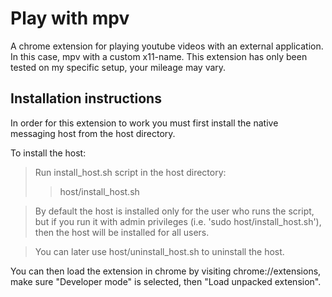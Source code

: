 Play with mpv
=============

A chrome extension for playing youtube videos with an external application. In this case, mpv with a custom x11-name. This extension has only been tested on my specific setup, your mileage may vary.

Installation instructions
-------------------------

In order for this extension to work you must first install the native messaging host from the host directory.

To install the host:
> Run install_host.sh script in the host directory:
> > host/install_host.sh

> By default the host is installed only for the user who runs the script, but if
> you run it with admin privileges (i.e. 'sudo host/install_host.sh'), then the
> host will be installed for all users.

> You can later use host/uninstall_host.sh
> to uninstall the host.

You can then load the extension in chrome by visiting chrome://extensions, make sure "Developer mode" is selected, then "Load unpacked extension".
